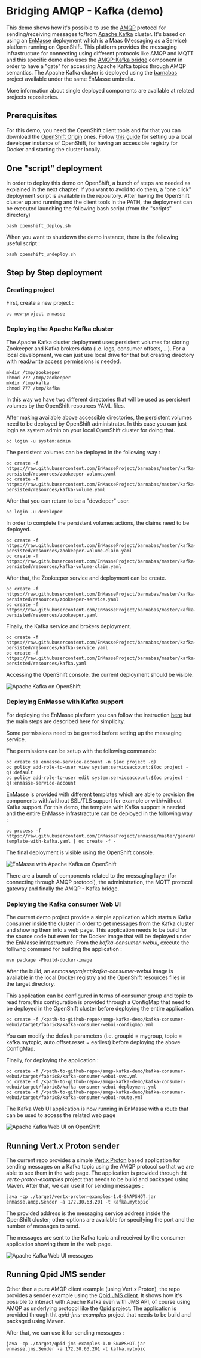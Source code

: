 # Bridging AMQP - Kafka (demo)

This demo shows how it's possible to use the [AMQP](http://www.amqp.org/) protocol for sending/receiving messages to/from [Apache Kafka](https://kafka.apache.org/) cluster.
It's based on using an [EnMasse](https://github.com/EnMasseProject) deployment which is a Maas (Messaging as a Service) platform running on OpenShift. This platform provides
the messaging infrastructure for connecting using different protocols like AMQP and MQTT and this specific demo also uses the [AMQP-Kafka bridge](https://github.com/EnMasseProject/amqp-kafka-bridge)
component in order to have a "gate" for accessing Apache Kafka topics through AMQP semantics. The Apache Kafka cluster is deployed using the [barnabas](https://github.com/EnMasseProject/barnabas)
project available under the same EnMasse umbrella.

More information about single deployed components are available at related projects repositories.

## Prerequisites

For this demo, you need the OpenShift client tools and for that you can download the [OpenShift Origin](https://github.com/openshift/origin/releases) ones.
Follow [this guide](https://github.com/openshift/origin/blob/master/docs/cluster_up_down.md) for setting up a local developer instance of OpenShift, for having an
accessible registry for Docker and starting the cluster locally.

## One "script" deployment

In order to deploy this demo on OpenShift, a bunch of steps are needed as explained in the next chapter. If you want to avoid to do them, a "one click" deployment
script is available in the repository.
After having the OpenShift cluster up and running and the client tools in the PATH, the deployment can be executed launching the following bash script
(from the "scripts" directory)

    bash openshift_deploy.sh

When you want to shutdown the demo instance, there is the following useful script :

    bash openshift_undeploy.sh

## Step by Step deployment

### Creating project

First, create a new project :

    oc new-project enmasse

### Deploying the Apache Kafka cluster

The Apache Kafka cluster deployment uses persistent volumes for storing Zookeeper and Kafka brokers data (i.e. logs, consumer offsets, ...).
For a local development, we can just use local drive for that but creating directory with read/write access permissions is needed.

    mkdir /tmp/zookeeper
    chmod 777 /tmp/zookeeper
    mkdir /tmp/kafka
    chmod 777 /tmp/kafka

In this way we have two different directories that will be used as persistent volumes by the OpenShift resources YAML files.

After making available above accessible directories, the persistent volumes need to be deployed by OpenShift administrator. In this case you can just login
as system admin on your local OpenShift cluster for doing that.

    oc login -u system:admin

The persistent volumes can be deployed in the following way :

    oc create -f https://raw.githubusercontent.com/EnMasseProject/barnabas/master/kafka-persisted/resources/zookeeper-volume.yaml
    oc create -f https://raw.githubusercontent.com/EnMasseProject/barnabas/master/kafka-persisted/resources/kafka-volume.yaml

After that you can return to be a "developer" user.

    oc login -u developer

In order to complete the persistent volumes actions, the claims need to be deployed.

    oc create -f https://raw.githubusercontent.com/EnMasseProject/barnabas/master/kafka-persisted/resources/zookeeper-volume-claim.yaml
    oc create -f https://raw.githubusercontent.com/EnMasseProject/barnabas/master/kafka-persisted/resources/kafka-volume-claim.yaml

After that, the Zookeeper service and deployment can be create.

    oc create -f https://raw.githubusercontent.com/EnMasseProject/barnabas/master/kafka-persisted/resources/zookeeper-service.yaml
    oc create -f https://raw.githubusercontent.com/EnMasseProject/barnabas/master/kafka-persisted/resources/zookeeper.yaml

Finally, the Kafka service and brokers deployment.

    oc create -f https://raw.githubusercontent.com/EnMasseProject/barnabas/master/kafka-persisted/resources/kafka-service.yaml
    oc create -f https://raw.githubusercontent.com/EnMasseProject/barnabas/master/kafka-persisted/resources/kafka.yaml

Accessing the OpenShift console, the current deployment should be visible.

![Apache Kafka on OpenShift](./images/kafka_deployment.png)

### Deploying EnMasse with Kafka support

For deploying the EnMasse platform you can follow the instruction [here](https://github.com/EnMasseProject/openshift-configuration) but the main steps
are described here for simplicity.

Some permissions need to be granted before setting up the messaging service.

The permissions can be setup with the following commands:

    oc create sa enmasse-service-account -n $(oc project -q)
    oc policy add-role-to-user view system:serviceaccount:$(oc project -q):default
    oc policy add-role-to-user edit system:serviceaccount:$(oc project -q):enmasse-service-account

EnMasse is provided with different templates which are able to provision the components with/without SSL/TLS support for example or with/without Kafka support.
For this demo, the template with Kafka support is needed and the entire EnMasse infrastracture can be deployed in the following way :

    oc process -f https://raw.githubusercontent.com/EnMasseProject/enmasse/master/generated/enmasse-template-with-kafka.yaml | oc create -f -

The final deployment is visible using the OpenShift console.

![EnMasse with Apache Kafka on OpenShift](./images/enmasse_kafka_deployment.png)

There are a bunch of components related to the messaging layer (for connecting through AMQP protocol), the administration, the MQTT protocol gateway and finally
the AMQP - Kafka bridge.

### Deploying the Kafka consumer Web UI

The current demo project provide a simple application which starts a Kafka consumer inside the cluster in order to get messages from the Kafka cluster and showing them
into a web page. This application needs to be build for the source code but even for the Docker image that will be deployed under the EnMasse infrastructure.
From the _kafka-consumer-webui_, execute the folliwng command for building the application :

    mvn package -Pbuild-docker-image

After the build, an _enmasseproject/kafka-consumer-webui_ image is available in the local Docker registry and the OpenShift resources files in the target directory.

This application can be configured in terms of consumer group and topic to read from; this configuration is provided through a ConfigMap that need to be deployed in the
OpenShift cluster before deploying the entire application.

    oc create -f /<path-to-github-repo>/amqp-kafka-demo/kafka-consumer-webui/target/fabric8/kafka-consumer-webui-configmap.yml

You can modify the default parameters (i.e. groupid = mygroup, topic = kafka.mytopic, auto.offset.reset = earliest) before deploying the above ConfigMap.

Finally, for deploying the application :

    oc create -f /<path-to-github-repo>/amqp-kafka-demo/kafka-consumer-webui/target/fabric8/kafka-consumer-webui-svc.yml
    oc create -f /<path-to-github-repo>/amqp-kafka-demo/kafka-consumer-webui/target/fabric8/kafka-consumer-webui-deployment.yml
    oc create -f /<path-to-github-repo>/amqp-kafka-demo/kafka-consumer-webui/target/fabric8/kafka-consumer-webui-route.yml

The Kafka Web UI application is now running in EnMasse with a route that can be used to access the related web page

![Apache Kafka Web UI on OpenShift](./images/kafka_webui_deployment.png)

## Running Vert.x Proton sender

The current repo provides a simple [Vert.x Proton](https://github.com/vert-x3/vertx-proton) based application for sending messages on a Kafka topic using the AMQP protocol so that we are able to see them
in the web page. The application is provided through tht _vertx-proton-examples_ project that needs to be build and packaged using Maven.
After that, we can use it for sending messages :

    java -cp ./target/vertx-proton-examples-1.0-SNAPSHOT.jar enmasse.amqp.Sender -a 172.30.63.201 -t kafka.mytopic

The provided address is the messaging service address inside the OpenShift cluster; other options are available for specifying the port and the number of messages to send.

The messages are sent to the Kafka topic and received by the consumer application showing them in the web page.

![Apache Kafka Web UI messages](./images/kafka_webui_messages.png)

## Running Qpid JMS sender

Other then a pure AMQP client example (using Vert.x Proton), the repo provides a sender example using the [Qpid JMS client](https://qpid.apache.org/components/jms/).
It shows how it's possible to interact with Apache Kafka even with JMS API, of course using AMQP as underlying protocol like the Qpid project.
The application is provided through tht _qpid-jms-examples_ project that needs to be build and packaged using Maven.

After that, we can use it for sending messages :

    java -cp ./target/qpid-jms-examples-1.0-SNAPSHOT.jar enmasse.jms.Sender -a 172.30.63.201 -t kafka.mytopic
